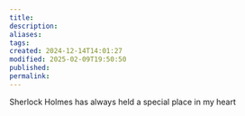 ```yaml
---
title: 
description: 
aliases: 
tags: 
created: 2024-12-14T14:01:27
modified: 2025-02-09T19:50:50
published: 
permalink: 
---
```


Sherlock Holmes has always held a special place in my heart 
